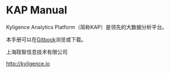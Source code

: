 # KAP Manual

Kyligence Analytics Platform（简称KAP）是领先的大数据分析平台。

本手册可以在[Gitbook](https://www.gitbook.com/book/kyligence/kap-manual)浏览或下载。

上海跬智信息技术有限公司

http://kyligence.io